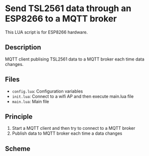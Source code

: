 # Send TSL2561 data through an ESP8266 to a MQTT broker

This LUA script is for ESP8266 hardware.

## Description

MQTT client publising TSL2561 data to a MQTT broker each time data changes.

## Files
* ``config.lua``: Configuration variables
* ``init.lua``: Connect to a wifi AP and then execute main.lua file
* ``main.lua``: Main file

## Principle

1. Start a MQTT client and then try to connect to a MQTT broker
2. Publish data to  MQTT broker each time a data changes

## Scheme

